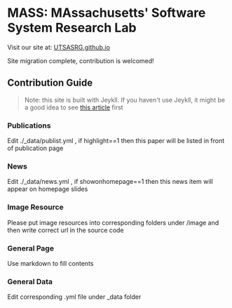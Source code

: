 # MASS: MAssachusetts' Software System Research Lab

Visit our site at: [UTSASRG.github.io](UTSASRG.github.io)

Site migration complete, contribution is welcomed!

## Contribution Guide

> Note: this site is built with Jeykll. If you haven't use Jeykll, it might be a good idea to see [this article](https://jekyllrb.com/docs/step-by-step/01-setup/) first 
> 
### Publications

Edit ./_data/publist.yml , if highlight==1 then this paper will be listed in front of publication page

### News
Edit ./_data/news.yml , if showonhomepage==1 then this news item will appear on homepage slides


### Image Resource

Please put image resources into corresponding folders under /image and then write correct url in the source code

### General Page

Use markdown to fill contents

### General Data

Edit corresponding .yml file under _data folder

